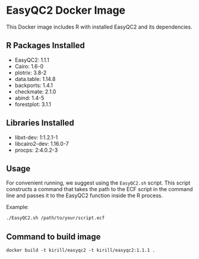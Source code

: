 # EasyQC2 Docker Image

This Docker image includes R with installed EasyQC2 and its dependencies.

## R Packages Installed

- EasyQC2: 1.1.1
- Cairo: 1.6-0
- plotrix: 3.8-2
- data.table: 1.14.8
- backports: 1.4.1
- checkmate: 2.1.0
- abind: 1.4-5
- forestplot: 3.1.1

## Libraries Installed

- libxt-dev: 1:1.2.1-1
- libcairo2-dev: 1.16.0-7
- procps: 2:4.0.2-3

## Usage

For convenient running, we suggest using the `EasyQC2.sh` script. This script constructs a command that takes the path to the ECF script in the command line and passes it to the EasyQC2 function inside the R process.

Example:

```bash
./EasyQC2.sh /path/to/your/script.ecf
```

## Command to build image
```
docker build -t kirill/easyqc2 -t kirill/easyqc2:1.1.1 .
```
